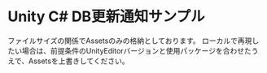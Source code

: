 # Unity C# DB更新通知サンプル

ファイルサイズの関係でAssetsのみの格納としております。
ローカルで再現したい場合は、前提条件のUnityEditorバージョンと使用パッケージを合わせたうえで、Assetsを上書きしてください。
